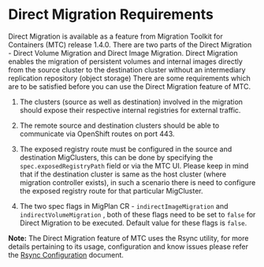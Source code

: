 # Direct Migration Requirements

Direct Migration is available as a feature from Migration Toolkit for Containers (MTC) release 1.4.0. There are two parts of the Direct Migration - Direct 
Volume Migration and Direct Image Migration. Direct Migration enables the migration of persistent volumes and internal
images directly from the source cluster to the destination cluster without an intermediary replication repository (object storage)
There are some requirements which are to be satisfied before you can use the Direct Migration feature of MTC.

1. The clusters (source as well as destination) involved in the migration should expose their respective internal registries
for external traffic.

2. The remote source and destination clusters should be able to communicate via OpenShift routes on port 443.

3. The exposed registry route must be configured in the source and destination MigClusters, this can be done by specifying
the `spec.exposedRegistryPath` field or via the MTC UI. Please keep in mind that if the destination cluster is same as the 
host cluster (where migration controller exists), in such a scenario there is need to configure the exposed registry 
route for that particular MigCluster.

4. The two spec flags in MigPlan CR - `indirectImageMigration` and `indirectVolumeMigration` , both of these flags need to
be set to `false` for Direct Migration to be executed. Default value for these flags is `false`.

**Note:** The Direct Migration feature of MTC uses the Rsync utility, for more details pertaining to its usage, configuration and
know issues please refer the [Rsync Configuration](usage/RsyncConfiguration.md) document.

